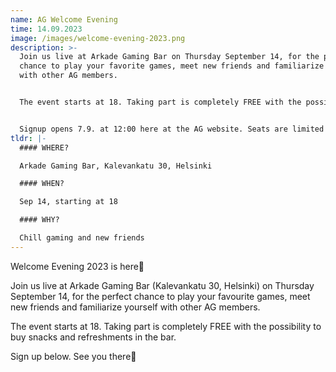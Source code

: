 ```yaml
---
name: AG Welcome Evening
time: 14.09.2023
image: /images/welcome-evening-2023.png
description: >-
  Join us live at Arkade Gaming Bar on Thursday September 14, for the perfect
  chance to play your favorite games, meet new friends and familiarize yourself
  with other AG members.


  The event starts at 18. Taking part is completely FREE with the possibility to buy snacks and refreshments in the bar. 


  Signup opens 7.9. at 12:00 here at the AG website. Seats are limited so be fast!
tldr: |-
  #### WHERE?

  Arkade Gaming Bar, Kalevankatu 30, Helsinki

  #### WHEN?

  Sep 14, starting at 18

  #### WHY?

  Chill gaming and new friends
---
```

Welcome Evening 2023 is here🎉

Join us live at Arkade Gaming Bar (Kalevankatu 30, Helsinki) on Thursday September 14, for the perfect chance to play your favourite games, meet new friends and familiarize yourself with other AG members.

The event starts at 18. Taking part is completely FREE with the possibility to buy snacks and refreshments in the bar.

Sign up below. See you there🤝